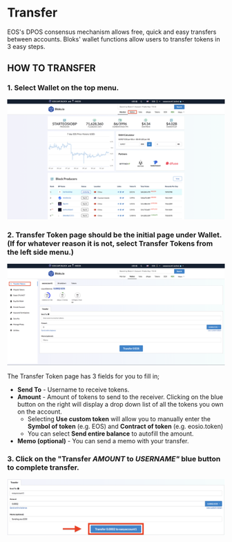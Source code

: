 # Transfer

EOS's DPOS consensus mechanism allows free, quick and easy transfers between accounts. Bloks' wallet functions allow users to transfer tokens in 3 easy steps.

## HOW TO TRANSFER

### 1. Select **Wallet** on the top menu.

![](../.gitbook/assets/image%20%2881%29.png)

### 2. Transfer Token page should be the initial page under Wallet. \(If for whatever reason it is not, select **Transfer Tokens** from the left side menu.\)

![](../.gitbook/assets/image%20%281%29.png)

The Transfer Token page has 3 fields for you to fill in;

* **Send To** - Username to receive tokens.
* **Amount** - Amount of tokens to send to the receiver. Clicking on the blue button on the right will display a drop down list of all the tokens you own on the account.
  * Selecting **Use custom token** will allow you to manually enter the **Symbol of token** \(e.g. EOS\) and **Contract of token** \(e.g. eosio.token\)
  * You can select **Send entire balance** to autofill the amount.
* **Memo \(optional\)** - You can send a memo with your transfer. 

### 3. Click on the "Transfer _AMOUNT_ to _USERNAME"_ blue button to complete transfer.

![](../.gitbook/assets/image%20%28116%29.png)



